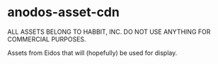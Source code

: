 # anodos-asset-cdn
ALL ASSETS BELONG TO HABBIT, INC. DO NOT USE ANYTHING FOR COMMERCIAL PURPOSES.

Assets from Eidos that will (hopefully) be used for display.